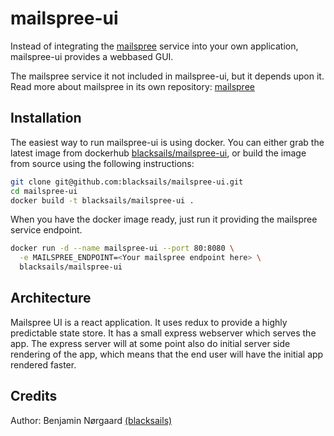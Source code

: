 # mailspree-ui

Instead of integrating the [mailspree](https://github.com/blacksails/mailspree)
service into your own application, mailspree-ui provides a webbased GUI.

The mailspree service it not included in mailspree-ui, but it depends upon it.
Read more about mailspree in its own repository:
[mailspree](https://github.com/blacksails/mailspree)

## Installation

The easiest way to run mailspree-ui is using docker. You can either grab the latest image from dockerhub [blacksails/mailspree-ui](https://hub.docker.com/r/blacksails/mailspree-ui), or build the image from source using the following instructions:

```bash
git clone git@github.com:blacksails/mailspree-ui.git
cd mailspree-ui
docker build -t blacksails/mailspree-ui .
```

When you have the docker image ready, just run it providing the mailspree
service endpoint.

```bash
docker run -d --name mailspree-ui --port 80:8080 \
  -e MAILSPREE_ENDPOINT=<Your mailspree endpoint here> \
  blacksails/mailspree-ui
```

## Architecture

Mailspree UI is a react application. It uses redux to provide a highly
predictable state store. It has a small express webserver which serves the app.
The express server will at some point also do initial server side rendering of
the app, which means that the end user will have the initial app rendered
faster.

## Credits

Author: Benjamin Nørgaard [(blacksails)](https://github.com/blacksails)
